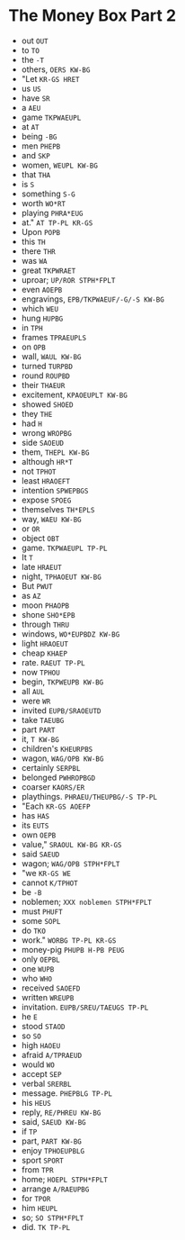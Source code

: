 # The Money Box Part 2

* out `OUT`
* to `TO`
* the `-T`
* others, `OERS KW-BG`
* "Let `KR-GS HRET`
* us `US`
* have `SR`
* a `AEU`
* game `TKPWAEUPL`
* at `AT`
* being `-BG`
* men `PHEPB`
* and `SKP`
* women, `WEUPL KW-BG`
* that `THA`
* is `S`
* something `S-G`
* worth `WO*RT`
* playing `PHRA*EUG`
* at." `AT TP-PL KR-GS`
* Upon `POPB`
* this `TH`
* there `THR`
* was `WA`
* great `TKPWRAET`
* uproar; `UP/ROR STPH*FPLT`
* even `AOEPB`
* engravings, `EPB/TKPWAEUF/-G/-S KW-BG`
* which `WEU`
* hung `HUPBG`
* in `TPH`
* frames `TPRAEUPLS`
* on `OPB`
* wall, `WAUL KW-BG`
* turned `TURPBD`
* round `ROUPBD`
* their `THAEUR`
* excitement, `KPAOEUPLT KW-BG`
* showed `SHOED`
* they `THE`
* had `H`
* wrong `WROPBG`
* side `SAOEUD`
* them, `THEPL KW-BG`
* although `HR*T`
* not `TPHOT`
* least `HRAOEFT`
* intention `SPWEPBGS`
* expose `SPOEG`
* themselves `TH*EPLS`
* way, `WAEU KW-BG`
* or `OR`
* object `OBT`
* game. `TKPWAEUPL TP-PL`
* It `T`
* late `HRAEUT`
* night, `TPHAOEUT KW-BG`
* But `PWUT`
* as `AZ`
* moon `PHAOPB`
* shone `SHO*EPB`
* through `THRU`
* windows, `WO*EUPBDZ KW-BG`
* light `HRAOEUT`
* cheap `KHAEP`
* rate. `RAEUT TP-PL`
* now `TPHOU`
* begin, `TKPWEUPB KW-BG`
* all `AUL`
* were `WR`
* invited `EUPB/SRAOEUTD`
* take `TAEUBG`
* part `PART`
* it, `T KW-BG`
* children's `KHEURPBS`
* wagon, `WAG/OPB KW-BG`
* certainly `SERPBL`
* belonged `PWHROPBGD`
* coarser `KAORS/ER`
* playthings. `PHRAEU/THEUPBG/-S TP-PL`
* "Each `KR-GS AOEFP`
* has `HAS`
* its `EUTS`
* own `OEPB`
* value," `SRAOUL KW-BG KR-GS`
* said `SAEUD`
* wagon; `WAG/OPB STPH*FPLT`
* "we `KR-GS WE`
* cannot `K/TPHOT`
* be `-B`
* noblemen; `XXX noblemen STPH*FPLT`
* must `PHUFT`
* some `SOPL`
* do `TKO`
* work." `WORBG TP-PL KR-GS`
* money-pig `PHUPB H-PB PEUG`
* only `OEPBL`
* one `WUPB`
* who `WHO`
* received `SAOEFD`
* written `WREUPB`
* invitation. `EUPB/SREU/TAEUGS TP-PL`
* he `E`
* stood `STAOD`
* so `SO`
* high `HAOEU`
* afraid `A/TPRAEUD`
* would `WO`
* accept `SEP`
* verbal `SRERBL`
* message. `PHEPBLG TP-PL`
* his `HEUS`
* reply, `RE/PHREU KW-BG`
* said, `SAEUD KW-BG`
* if `TP`
* part, `PART KW-BG`
* enjoy `TPHOEUPBLG`
* sport `SPORT`
* from `TPR`
* home; `HOEPL STPH*FPLT`
* arrange `A/RAEUPBG`
* for `TPOR`
* him `HEUPL`
* so; `SO STPH*FPLT`
* did. `TK TP-PL`
